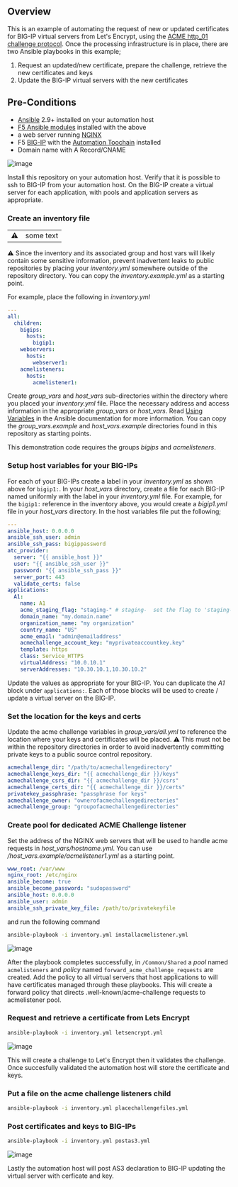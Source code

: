 ## Overview
This is an example of automating the request of new or updated certificates for BIG-IP virtual servers from Let's Encrypt, using the [ACME http_01 challenge protocol](https://letsencrypt.org/docs/challenge-types/#http-01-challenge). Once the processing infrastructure is in place, there are two Ansible playbooks in this example;
1. Request an updated/new certificate, prepare the challenge, retrieve the new certificates and keys
2. Update the BIG-IP virtual servers with the new certificates

## Pre-Conditions
- [Ansible](https://www.ansible.com/) 2.9+ installed on your automation host
- [F5 Ansible modules](https://galaxy.ansible.com/f5networks/f5_modules) installed with the above
- a web server running [NGINX](https://www.nginx.com/)
- F5 [BIG-IP](https://www.f5.com/products/big-ip-services) with the [Automation Toochain](https://www.f5.com/products/automation-and-orchestration) installed 
- Domain name with A Record/CNAME


![image](images/image1.png)

Install this repository on your automation host. Verify that it is possible to ssh to BIG-IP from your automation host. On the BIG-IP create a virtual server for each application, with pools and application servers as appropriate.

### Create an inventory file
| | |
|:---|:---|
| :warning: | some text |

:warning: Since the inventory and its associated group and host vars will likely contain some sensitive information, prevent inadvertent leaks to public repositories by placing your *inventory.yml* somewhere outside of the repository directory. You can copy the *inventory.example.yml* as a starting point. 

For example, place the following in *inventory.yml*
```yaml
---
all:
  children:
    bigips:
      hosts:
        bigip1:
    webservers:
      hosts:
        webserver1:
    acmelisteners:
      hosts:
        acmelistener1:
```
Create *group_vars* and *host_vars* sub-directories within the directory where you placed your *inventory.yml* file.
Place the necessary address and access information in the appropriate *group_vars* or *host_vars*. Read [Using Variables](https://docs.ansible.com/ansible/latest/user_guide/playbooks_variables.html) in the Ansible documentation for more information. You can copy the *group_vars.example* and *host_vars.example* directories found in this repository as starting points. 

This demonstration code requires the groups *bigips* and *acmelisteners*. 


### Setup host variables for your BIG-IPs
For each of your BIG-IPs create a label in your *inventory.yml* as shown above for ```bigip1:```. In your *host_vars* directory, create a file for each BIG-IP named uniformly with the label in your *inventory.yml* file. For example, for the ```bigip1:``` reference in the inventory above, you would create a *bigip1.yml* file in your *host_vars* directory. In the host variables file put the following;
```yaml
---
ansible_host: 0.0.0.0
ansible_ssh_user: admin
ansible_ssh_pass: bigippassword
atc_provider:
  server: "{{ ansible_host }}"
  user: "{{ ansible_ssh_user }}"
  password: "{{ ansible_ssh_pass }}"
  server_port: 443
  validate_certs: false  
applications:
  A1:
    name: A1
    acme_staging_flag: "staging-" # staging-  set the flag to 'staging-' when using the staging API and an empty string ('') for the production API
    domain_name: "my.domain.name"
    organization_name: "my organization"
    country_name: "US"
    acme_email: "admin@emailaddress"
    acmechallenge_account_key: "myprivateaccountkey.key"
    template: https
    class: Service_HTTPS
    virtualAddress: "10.0.10.1"
    serverAddresses: "10.30.10.1,10.30.10.2"
```  
Update the values as appropriate for your BIG-IP. You can duplicate the *A1* block under ```applications:```. Each of those blocks will be used to create / update a virtual server on the BIG-IP. 

### Set the location for the keys and certs
Update the acme challenge variables in *group_vars/all.yml* to reference the location where your keys and certificates will be placed. 
:warning: This must not be within the repository directories in order to avoid inadvertently committing private keys to a public source control repository.
```yaml
acmechallenge_dir: "/path/to/acmechallengedirectory"
acmechallenge_keys_dir: "{{ acmechallenge_dir }}/keys"
acmechallenge_csrs_dir: "{{ acmechallenge_dir }}/csrs"
acmechallenge_certs_dir: "{{ acmechallenge_dir }}/certs"
privatekey_passphrase: "passphrase for keys"
acmechallenge_owner: "ownerofacmechallengedirectories"
acmechallenge_group: "groupofacmechallengedirectories"
```


### Create pool for dedicated ACME Challenge listener
Set the address of the NGINX web servers that will be used to handle acme requests in *host_vars/hostname.yml*. You can use */host_vars.example/acmelistener1.yml* as a starting point.
```yaml
www_root: /var/www
nginx_root: /etc/nginx
ansible_become: true
ansible_become_password: "sudopassword"
ansible_host: 0.0.0.0
ansible_user: admin
ansible_ssh_private_key_file: /path/to/privatekeyfile
```
and run the following command
```bash
ansible-playbook -i inventory.yml installacmelistener.yml
```
![image](images/image2.png)

After the playbook completes successfully, in ```/Common/Shared``` a *pool* named ```acmelisteners``` and *policy* named ```forward_acme_challenge_requests``` are created. Add the policy to all virtual servers that host applications to will have certificates managed through these playbooks.
This will create a forward policy that directs .well-known/acme-challenge requests to acmelistener pool. 

### Request and retrieve a certificate from Lets Encrypt
```bash
ansible-playbook -i inventory.yml letsencrypt.yml
```
![image](images/image3.png)

This will create a challenge to Let's Encrypt then it validates the challenge. Once succesfully validated the automation host will store the certificate and keys. 

### Put a file on the acme challenge listeners child
```bash
ansible-playbook -i inventory.yml placechallengefiles.yml
```


### Post certificates and keys to BIG-IPs
```bash
ansible-playbook -i inventory.yml postas3.yml
```

![image](./images/image4.png)

Lastly the automation host will post AS3 declaration to BIG-IP updating the virtual server with cerficate and key. 

